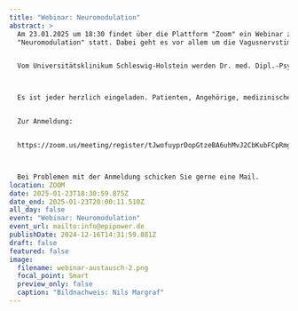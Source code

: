 ```yaml
---
title: "Webinar: Neuromodulation"
abstract: >
  Am 23.01.2025 um 18:30 findet über die Plattform "Zoom" ein Webinar zum Thema
  "Neuromodulation" statt. Dabei geht es vor allem um die Vagusnervstimulation. 


  Vom Universitätsklinikum Schleswig-Holstein werden Dr. med. Dipl.-Psych. Nils G. Margraf, Oberarzt der Klinik fur Neurologie und Prof.in Dr. Ann-Kristin Helmers, Oberärztin und Neurochirurgin den Vortrag halten. 



  Es ist jeder herzlich eingeladen. Patienten, Angehörige, medizinisches Fachpersonal, Interessierte, etc.


  Zur Anmeldung:


  https://zoom.us/meeting/register/tJwofuyprDopGtzeBA6uhMvJ2CbKubFCpRmg 



  Bei Problemen mit der Anmeldung schicken Sie gerne eine Mail.
location: ZOOM
date: 2025-01-23T18:30:59.875Z
date_end: 2025-01-23T20:00:11.510Z
all_day: false
event: "Webinar: Neuromodulation"
event_url: mailto:info@epipower.de
publishDate: 2024-12-16T14:31:59.881Z
draft: false
featured: false
image:
  filename: webinar-austausch-2.png
  focal_point: Smart
  preview_only: false
  caption: "Bildnachweis: Nils Margraf"
---
```

